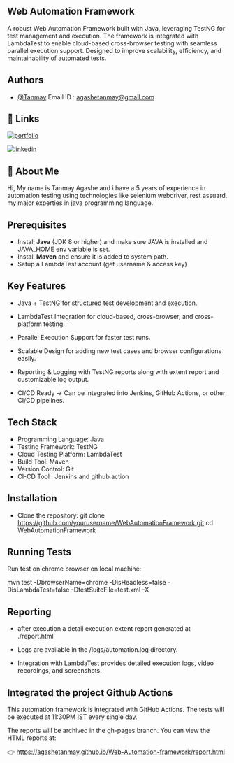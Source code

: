 
## Web Automation Framework

A robust Web Automation Framework built with Java, leveraging TestNG for test management and execution. The framework is integrated with LambdaTest to enable cloud-based cross-browser testing with seamless parallel execution support. Designed to improve scalability, efficiency, and maintainability of automated tests.


## Authors

- [@Tanmay](https://github.com/agashetanmay)
Email ID : agashetanmay@gmail.com

## 🔗 Links
[![portfolio](https://img.shields.io/badge/my_portfolio-000?style=for-the-badge&logo=ko-fi&logoColor=white)](https://github.com/agashetanmay)

[![linkedin](https://img.shields.io/badge/linkedin-0A66C2?style=for-the-badge&logo=linkedin&logoColor=white)](https://www.linkedin.com/)



## 🚀 About Me
Hi, My name is Tanmay Agashe and i have a 5 years of experience in automation testing using technologies like selenium webdriver, rest assuard.
my major experties in java programming language.


## Prerequisites

- Install **Java** (JDK 8 or higher) and make sure JAVA is installed and JAVA_HOME env variable is set.
- Install **Maven** and ensure it is added to system path.
- Setup a LambdaTest account (get username & access key)

## Key Features

- Java + TestNG for structured test development and execution.

- LambdaTest Integration for cloud-based, cross-browser, and cross-platform testing.

- Parallel Execution Support for faster test runs.

- Scalable Design for adding new test cases and browser configurations easily.

- Reporting & Logging with TestNG reports along with extent report and customizable log output.

- CI/CD Ready → Can be integrated into Jenkins, GitHub Actions, or other CI/CD pipelines.

## Tech Stack
- Programming Language: Java
- Testing Framework: TestNG
- Cloud Testing Platform: LambdaTest
- Build Tool: Maven
- Version Control: Git
- CI-CD Tool : Jenkins and github action



## Installation

- Clone the repository:
git clone https://github.com/yourusername/WebAutomationFramework.git
cd WebAutomationFramework

## Running Tests

Run test on chrome browser on local machine:

mvn test -DbrowserName=chrome -DisHeadless=false -DisLambdaTest=false -DtestSuiteFile=test.xml -X

## Reporting

- after execution a detail execution extent report generated at ./report.html

- Logs are available in the /logs/automation.log directory.

- Integration with LambdaTest provides detailed execution logs, video recordings, and screenshots.

## Integrated the project Github Actions

This automation framework is integrated with GitHub Actions.
The tests will be executed at 11:30PM IST every single day.

The reports will be archived in the gh-pages branch.
You can view the HTML reports at:

👉 https://agashetanmay.github.io/Web-Automation-framework/report.html


    
